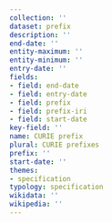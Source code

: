 ```yaml
---
collection: ''
dataset: prefix
description: ''
end-date: ''
entity-maximum: ''
entity-minimum: ''
entry-date: ''
fields:
- field: end-date
- field: entry-date
- field: prefix
- field: prefix-iri
- field: start-date
key-field: ''
name: CURIE prefix
plural: CURIE prefixes
prefix: ''
start-date: ''
themes:
- specification
typology: specification
wikidata: ''
wikipedia: ''
---
```

